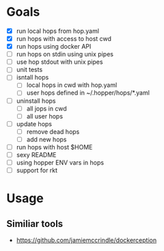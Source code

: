 # Goals

- [x] run local hops from hop.yaml
- [x] run hops with access to host cwd
- [x] run hops using docker API
- [ ] run hops on stdin using unix pipes
- [ ] use hop stdout with unix pipes
- [ ] unit tests
- [ ] isntall hops
  - [ ] local hops in cwd with hop.yaml
  - [ ] user hops defined in ~/.hopper/hops/*.yaml
- [ ] uninstall hops
  - [ ] all jops in cwd
  - [ ] all user hops
- [ ] update hops
  - [ ] remove dead hops
  - [ ] add new hops
- [ ] run hops with host $HOME
- [ ] sexy README
- [ ] using hopper ENV vars in hops
- [ ] support for rkt

# Usage

## Similiar tools

* https://github.com/jamiemccrindle/dockerception
